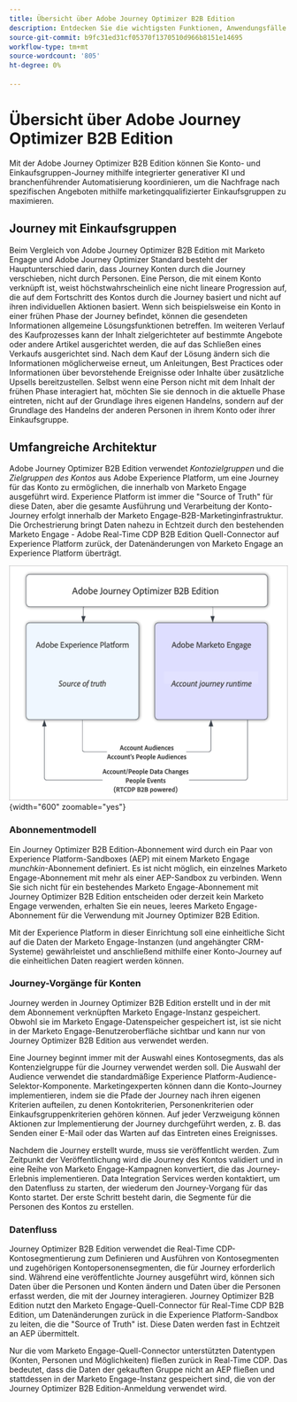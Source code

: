 ```yaml
---
title: Übersicht über Adobe Journey Optimizer B2B Edition
description: Entdecken Sie die wichtigsten Funktionen, Anwendungsfälle und Architekturen von Adobe Journey Optimizer B2B Edition.
source-git-commit: b9fc31ed31cf05370f1370510d966b8151e14695
workflow-type: tm+mt
source-wordcount: '805'
ht-degree: 0%

---
```


# Übersicht über Adobe Journey Optimizer B2B Edition

Mit der Adobe Journey Optimizer B2B Edition können Sie Konto- und Einkaufsgruppen-Journey mithilfe integrierter generativer KI und branchenführender Automatisierung koordinieren, um die Nachfrage nach spezifischen Angeboten mithilfe marketingqualifizierter Einkaufsgruppen zu maximieren.

## Journey mit Einkaufsgruppen

Beim Vergleich von Adobe Journey Optimizer B2B Edition mit Marketo Engage und Adobe Journey Optimizer Standard besteht der Hauptunterschied darin, dass Journey Konten durch die Journey verschieben, nicht durch Personen. Eine Person, die mit einem Konto verknüpft ist, weist höchstwahrscheinlich eine nicht lineare Progression auf, die auf dem Fortschritt des Kontos durch die Journey basiert und nicht auf ihren individuellen Aktionen basiert. Wenn sich beispielsweise ein Konto in einer frühen Phase der Journey befindet, können die gesendeten Informationen allgemeine Lösungsfunktionen betreffen. Im weiteren Verlauf des Kaufprozesses kann der Inhalt zielgerichteter auf bestimmte Angebote oder andere Artikel ausgerichtet werden, die auf das Schließen eines Verkaufs ausgerichtet sind. Nach dem Kauf der Lösung ändern sich die Informationen möglicherweise erneut, um Anleitungen, Best Practices oder Informationen über bevorstehende Ereignisse oder Inhalte über zusätzliche Upsells bereitzustellen. Selbst wenn eine Person nicht mit dem Inhalt der frühen Phase interagiert hat, möchten Sie sie dennoch in die aktuelle Phase eintreten, nicht auf der Grundlage ihres eigenen Handelns, sondern auf der Grundlage des Handelns der anderen Personen in ihrem Konto oder ihrer Einkaufsgruppe.

## Umfangreiche Architektur

Adobe Journey Optimizer B2B Edition verwendet _Kontozielgruppen_ und die _Zielgruppen des Kontos_ aus Adobe Experience Platform, um eine Journey für das Konto zu ermöglichen, die innerhalb von Marketo Engage ausgeführt wird. Experience Platform ist immer die &quot;Source of Truth&quot; für diese Daten, aber die gesamte Ausführung und Verarbeitung der Konto-Journey erfolgt innerhalb der Marketo Engage-B2B-Marketinginfrastruktur. Die Orchestrierung bringt Daten nahezu in Echtzeit durch den bestehenden Marketo Engage - Adobe Real-Time CDP B2B Edition Quell-Connector auf Experience Platform zurück, der Datenänderungen von Marketo Engage an Experience Platform überträgt.

![Datenarchitektur auf hoher Ebene](./assets/high-level-data-architecture.png){width="600" zoomable="yes"}

### Abonnementmodell

Ein Journey Optimizer B2B Edition-Abonnement wird durch ein Paar von Experience Platform-Sandboxes (AEP) mit einem Marketo Engage _munchkin_-Abonnement definiert. Es ist nicht möglich, ein einzelnes Marketo Engage-Abonnement mit mehr als einer AEP-Sandbox zu verbinden. Wenn Sie sich nicht für ein bestehendes Marketo Engage-Abonnement mit Journey Optimizer B2B Edition entscheiden oder derzeit kein Marketo Engage verwenden, erhalten Sie ein neues, leeres Marketo Engage-Abonnement für die Verwendung mit Journey Optimizer B2B Edition.

Mit der Experience Platform in dieser Einrichtung soll eine einheitliche Sicht auf die Daten der Marketo Engage-Instanzen (und angehängter CRM-Systeme) gewährleistet und anschließend mithilfe einer Konto-Journey auf die einheitlichen Daten reagiert werden können.

### Journey-Vorgänge für Konten

Journey werden in Journey Optimizer B2B Edition erstellt und in der mit dem Abonnement verknüpften Marketo Engage-Instanz gespeichert. Obwohl sie im Marketo Engage-Datenspeicher gespeichert ist, ist sie nicht in der Marketo Engage-Benutzeroberfläche sichtbar und kann nur von Journey Optimizer B2B Edition aus verwendet werden.

Eine Journey beginnt immer mit der Auswahl eines Kontosegments, das als Kontenzielgruppe für die Journey verwendet werden soll. Die Auswahl der Audience verwendet die standardmäßige Experience Platform-Audience-Selektor-Komponente. Marketingexperten können dann die Konto-Journey implementieren, indem sie die Pfade der Journey nach ihren eigenen Kriterien aufteilen, zu denen Kontokriterien, Personenkriterien oder Einkaufsgruppenkriterien gehören können. Auf jeder Verzweigung können Aktionen zur Implementierung der Journey durchgeführt werden, z. B. das Senden einer E-Mail oder das Warten auf das Eintreten eines Ereignisses.

Nachdem die Journey erstellt wurde, muss sie veröffentlicht werden. Zum Zeitpunkt der Veröffentlichung wird die Journey des Kontos validiert und in eine Reihe von Marketo Engage-Kampagnen konvertiert, die das Journey-Erlebnis implementieren. Data Integration Services werden kontaktiert, um den Datenfluss zu starten, der wiederum den Journey-Vorgang für das Konto startet. Der erste Schritt besteht darin, die Segmente für die Personen des Kontos zu erstellen.

### Datenfluss

Journey Optimizer B2B Edition verwendet die Real-Time CDP-Kontosegmentierung zum Definieren und Ausführen von Kontosegmenten und zugehörigen Kontopersonensegmenten, die für Journey erforderlich sind. Während eine veröffentlichte Journey ausgeführt wird, können sich Daten über die Personen und Konten ändern und Daten über die Personen erfasst werden, die mit der Journey interagieren. Journey Optimizer B2B Edition nutzt den Marketo Engage-Quell-Connector für Real-Time CDP B2B Edition, um Datenänderungen zurück in die Experience Platform-Sandbox zu leiten, die die &quot;Source of Truth&quot; ist.  Diese Daten werden fast in Echtzeit an AEP übermittelt.

Nur die vom Marketo Engage-Quell-Connector unterstützten Datentypen (Konten, Personen und Möglichkeiten) fließen zurück in Real-Time CDP. Das bedeutet, dass die Daten der gekauften Gruppe nicht an AEP fließen und stattdessen in der Marketo Engage-Instanz gespeichert sind, die von der Journey Optimizer B2B Edition-Anmeldung verwendet wird.

